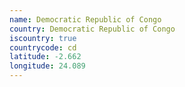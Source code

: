 ```yaml
---
name: Democratic Republic of Congo
country: Democratic Republic of Congo
iscountry: true
countrycode: cd
latitude: -2.662
longitude: 24.089
---
```

